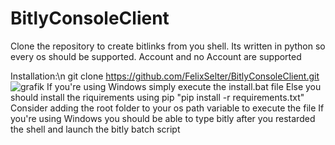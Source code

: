 # BitlyConsoleClient
Clone the repository to create bitlinks from you shell. Its written in python so every os should be supported. Account and no Account are supported

Installation:\n
git clone https://github.com/FelixSelter/BitlyConsoleClient.git
![grafik](https://user-images.githubusercontent.com/55546882/97016090-9bc4dd00-154c-11eb-8fa2-2047a60a9903.png)
If you're using Windows simply execute the install.bat file
Else you should install the riquirements using pip "pip install -r requirements.txt"
Consider adding the root folder to your os path variable to execute the file
If you're using Windows you should be able to type bitly after you restarded the shell and launch the bitly batch script
